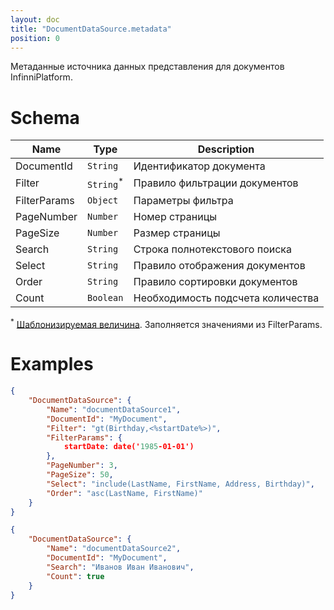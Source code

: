 ```yaml
---
layout: doc
title: "DocumentDataSource.metadata"
position: 0
---
```


Метаданные источника данных представления для документов InfinniPlatform.

# Schema

|Name|Type|Description|
|----|----|-----------|
|DocumentId|`String`|Идентификатор документа|
|Filter|`String`<sup>*</sup>|Правило фильтрации документов|
|FilterParams|`Object`|Параметры фильтра|
|PageNumber|`Number`|Номер страницы|
|PageSize|`Number`|Размер страницы|
|Search|`String`|Строка полнотекстового поиска|
|Select|`String`|Правило отображения документов|
|Order|`String`|Правило сортировки документов|
|Count|`Boolean`|Необходимость подсчета количества|

<sup>*</sup> [Шаблонизируемая величина](../../../Actions/ServerAction/#parameters-templating). Заполняется значениями из FilterParams.

# Examples

```json
{
	"DocumentDataSource": {
		"Name": "documentDataSource1",
		"DocumentId": "MyDocument",
		"Filter": "gt(Birthday,<%startDate%>)",
		"FilterParams": {
			startDate: date('1985-01-01')
		},
		"PageNumber": 3,
		"PageSize": 50,
		"Select": "include(LastName, FirstName, Address, Birthday)",
		"Order": "asc(LastName, FirstName)"
	}
}
```

```json
{
	"DocumentDataSource": {
		"Name": "documentDataSource2",
		"DocumentId": "MyDocument",
		"Search": "Иванов Иван Иванович",
		"Count": true
	}
}
```